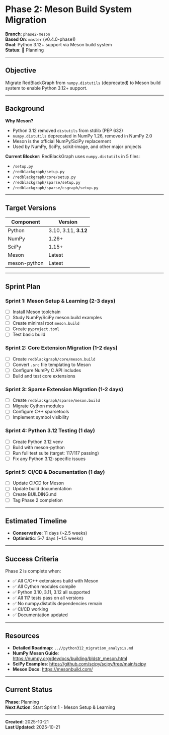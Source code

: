 # Phase 2: Meson Build System Migration

**Branch**: `phase2-meson`  
**Based On**: `master` (v0.4.0-phase1)  
**Goal**: Python 3.12+ support via Meson build system  
**Status**: 🚧 Planning

---

## Objective

Migrate RedBlackGraph from `numpy.distutils` (deprecated) to Meson build system to enable Python 3.12+ support.

---

## Background

**Why Meson?**
- Python 3.12 removed `distutils` from stdlib (PEP 632)
- `numpy.distutils` deprecated in NumPy 1.26, removed in NumPy 2.0
- Meson is the official NumPy/SciPy replacement
- Used by NumPy, SciPy, scikit-image, and other major projects

**Current Blocker:**
RedBlackGraph uses `numpy.distutils` in 5 files:
- `/setup.py`
- `/redblackgraph/setup.py`
- `/redblackgraph/core/setup.py`
- `/redblackgraph/sparse/setup.py`
- `/redblackgraph/sparse/csgraph/setup.py`

---

## Target Versions

| Component | Version |
|-----------|---------|
| Python | 3.10, 3.11, **3.12** |
| NumPy | 1.26+ |
| SciPy | 1.15+ |
| Meson | Latest |
| meson-python | Latest |

---

## Sprint Plan

### Sprint 1: Meson Setup & Learning (2-3 days)
- [ ] Install Meson toolchain
- [ ] Study NumPy/SciPy meson.build examples
- [ ] Create minimal root `meson.build`
- [ ] Create `pyproject.toml`
- [ ] Test basic build

### Sprint 2: Core Extension Migration (1-2 days)
- [ ] Create `redblackgraph/core/meson.build`
- [ ] Convert `.src` file templating to Meson
- [ ] Configure NumPy C API includes
- [ ] Build and test core extensions

### Sprint 3: Sparse Extension Migration (1-2 days)
- [ ] Create `redblackgraph/sparse/meson.build`
- [ ] Migrate Cython modules
- [ ] Configure C++ sparsetools
- [ ] Implement symbol visibility

### Sprint 4: Python 3.12 Testing (1 day)
- [ ] Create Python 3.12 venv
- [ ] Build with meson-python
- [ ] Run full test suite (target: 117/117 passing)
- [ ] Fix any Python 3.12-specific issues

### Sprint 5: CI/CD & Documentation (1 day)
- [ ] Update CI/CD for Meson
- [ ] Update build documentation
- [ ] Create BUILDING.md
- [ ] Tag Phase 2 completion

---

## Estimated Timeline

- **Conservative**: 11 days (~2.5 weeks)
- **Optimistic**: 5-7 days (~1.5 weeks)

---

## Success Criteria

Phase 2 is complete when:
- ✅ All C/C++ extensions build with Meson
- ✅ All Cython modules compile
- ✅ Python 3.10, 3.11, 3.12 all supported
- ✅ All 117 tests pass on all versions
- ✅ No numpy.distutils dependencies remain
- ✅ CI/CD working
- ✅ Documentation updated

---

## Resources

- **Detailed Roadmap**: `..//python312_migration_analysis.md`
- **NumPy Meson Guide**: https://numpy.org/devdocs/building/bldstr_meson.html
- **SciPy Examples**: https://github.com/scipy/scipy/tree/main/scipy
- **Meson Docs**: https://mesonbuild.com/

---

## Current Status

**Phase**: Planning  
**Next Action**: Start Sprint 1 - Meson Setup & Learning

---

**Created**: 2025-10-21  
**Last Updated**: 2025-10-21
